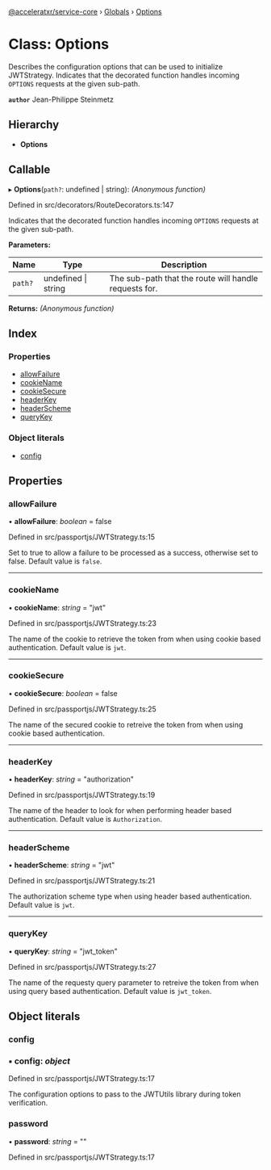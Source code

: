 [@acceleratxr/service-core](../README.md) › [Globals](../globals.md) › [Options](options.md)

# Class: Options

Describes the configuration options that can be used to initialize JWTStrategy.
Indicates that the decorated function handles incoming `OPTIONS` requests at the given sub-path.

**`author`** Jean-Philippe Steinmetz

## Hierarchy

* **Options**

## Callable

▸ **Options**(`path?`: undefined | string): *(Anonymous function)*

Defined in src/decorators/RouteDecorators.ts:147

Indicates that the decorated function handles incoming `OPTIONS` requests at the given sub-path.

**Parameters:**

Name | Type | Description |
------ | ------ | ------ |
`path?` | undefined &#124; string | The sub-path that the route will handle requests for.  |

**Returns:** *(Anonymous function)*

## Index

### Properties

* [allowFailure](options.md#allowfailure)
* [cookieName](options.md#cookiename)
* [cookieSecure](options.md#cookiesecure)
* [headerKey](options.md#headerkey)
* [headerScheme](options.md#headerscheme)
* [queryKey](options.md#querykey)

### Object literals

* [config](options.md#config)

## Properties

###  allowFailure

• **allowFailure**: *boolean* = false

Defined in src/passportjs/JWTStrategy.ts:15

Set to true to allow a failure to be processed as a success, otherwise set to false. Default value is `false`.

___

###  cookieName

• **cookieName**: *string* = "jwt"

Defined in src/passportjs/JWTStrategy.ts:23

The name of the cookie to retrieve the token from when using cookie based authentication. Default value is `jwt`.

___

###  cookieSecure

• **cookieSecure**: *boolean* = false

Defined in src/passportjs/JWTStrategy.ts:25

The name of the secured cookie to retreive the token from when using cookie based authentication.

___

###  headerKey

• **headerKey**: *string* = "authorization"

Defined in src/passportjs/JWTStrategy.ts:19

The name of the header to look for when performing header based authentication. Default value is `Authorization`.

___

###  headerScheme

• **headerScheme**: *string* = "jwt"

Defined in src/passportjs/JWTStrategy.ts:21

The authorization scheme type when using header based authentication. Default value is `jwt`.

___

###  queryKey

• **queryKey**: *string* = "jwt_token"

Defined in src/passportjs/JWTStrategy.ts:27

The name of the requesty query parameter to retreive the token from when using query based authentication. Default value is `jwt_token`.

## Object literals

###  config

### ▪ **config**: *object*

Defined in src/passportjs/JWTStrategy.ts:17

The configuration options to pass to the JWTUtils library during token verification.

###  password

• **password**: *string* = ""

Defined in src/passportjs/JWTStrategy.ts:17
